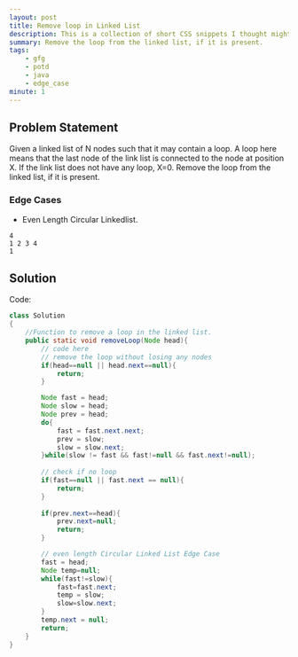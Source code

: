 ```yaml
---
layout: post
title: Remove loop in Linked List 
description: This is a collection of short CSS snippets I thought might be useful for beginners
summary: Remove the loop from the linked list, if it is present. 
tags:
    - gfg
    - potd
    - java
    - edge_case
minute: 1
---
```


## Problem Statement
Given a linked list of N nodes such that it may contain a loop.
A loop here means that the last node of the link list is connected to the node at position X. If the link list does not have any loop, X=0.
Remove the loop from the linked list, if it is present.  

### Edge Cases
- Even Length Circular Linkedlist. 

```text
4
1 2 3 4
1
```

## Solution
Code:

```java
class Solution
{
    //Function to remove a loop in the linked list.
    public static void removeLoop(Node head){
        // code here
        // remove the loop without losing any nodes
        if(head==null || head.next==null){
            return;
        }

        Node fast = head;
        Node slow = head;
        Node prev = head;
        do{
            fast = fast.next.next;
            prev = slow;
            slow = slow.next;
        }while(slow != fast && fast!=null && fast.next!=null);
        
        // check if no loop
        if(fast==null || fast.next == null){
            return;
        }
        
        if(prev.next==head){
            prev.next=null;
            return;
        }

        // even length Circular Linked List Edge Case
        fast = head;
        Node temp=null;
        while(fast!=slow){
            fast=fast.next;
            temp = slow;
            slow=slow.next;
        }
        temp.next = null;
        return;
    }
}
```
